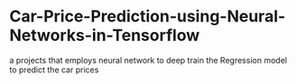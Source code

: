 # Car-Price-Prediction-using-Neural-Networks-in-Tensorflow
a projects that employs neural network to deep train the  Regression model to predict the car prices

